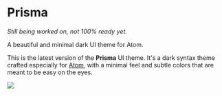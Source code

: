 # Prisma

_Still being worked on, not 100% ready yet._

A beautiful and minimal dark UI theme for Atom.

This is the latest version of the **Prisma** UI theme. It's a dark syntax theme crafted especially for [Atom](http://atom.io), with a minimal feel and subtle colors that are meant to be easy on the eyes.

![](https://f.cloud.github.com/assets/671378/2265086/c6897dba-9e7b-11e3-945d-551cac610717.png)

